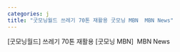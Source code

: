 ```yaml
---
categories: j
title: "굿모닝월드 쓰레기 70톤 재활용 굿모닝 MBN  MBN News"
---
```

[굿모닝월드] 쓰레기 70톤 재활용 [굿모닝 MBN]&nbsp;&nbsp;MBN News